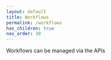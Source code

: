 ```yaml
---
layout: default
title: Workflows
permalink: /workflows
has_children: true
nav_order: 30
---
```


Workflows can be managed via the APIs